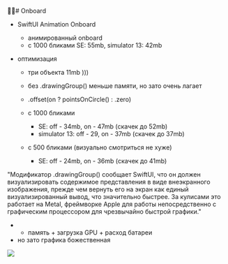 # Onboard

- SwiftUI Animation Onboard
    - анимированный onboard
    - с 1000 бликами SE: 55mb, simulator 13: 42mb

- оптимизация
    - три объекта 11mb )))
    - без .drawingGroup() меньше памяти, но зато очень лагает
    
    - .offset(on ? pointsOnCircle() : .zero)
    - с 1000 бликами
        - SE: off - 34mb, on - 47mb (скачек до 52mb)
        - simulator 13: off - 29, on - 37mb (скачек до 37mb)
    - с 500 бликами (визуально смотриться не хуже)
        - SE: off - 24mb, on - 36mb (скачек до 41mb)
        
"Модификатор .drawingGroup() сообщает SwiftUI, что он должен визуализировать содержимое представления в виде внеэкранного изображения, прежде чем вернуть его на экран как единый визуализированный вывод, что значительно быстрее. За кулисами это работает на Metal, фреймворке Apple для работы непосредственно с графическим процессором для чрезвычайно быстрой графики."

- + память + загрузка GPU + расход батареи
- но зато графика божественная

<img src="https://github.com/ihValery/AnimationForOnboard/blob/main/AnimationForOnboard.gif?raw=true"></a>
